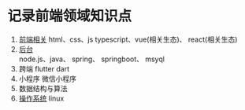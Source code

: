 
# 记录前端领域知识点
 1. [前端相关](fe)
    html、css、js typescript、vue(相关生态)、 react(相关生态)
 2. [后台](background)   
    node.js、java、 spring、 springboot、 msyql
 3. 跨端
    flutter  dart   
 4. 小程序
    微信小程序
 5. 数据结构与算法
 6. [操作系统](system)
    linux 



